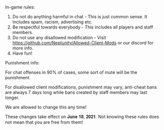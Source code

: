 In-game rules:

1. Do not do anything harmful in chat - This is just common sense. It includes spam, racism, advertising etc.
2. Be respectful towards everybody - This includes all players and staff members.
3. Do not use any disallowed modification - Visit https://github.com/Neptunity/Allowed-Client-Mods or our discord for more info.
4. Have fun!

Punishment info:

For chat offenses in 90% of cases, some sort of mute will be the punishment.

For disallowed client modifications, punishment may vary, anti-cheat bans are always 7 days long while bans created by staff members may last longer.

We are allowed to change this any time!

These changes take effect on 𝐉𝐮𝐧𝐞 𝟏𝟖, 𝟐𝟎𝟐𝟏.
Not knowing these rules does not mean that you are free from them!
